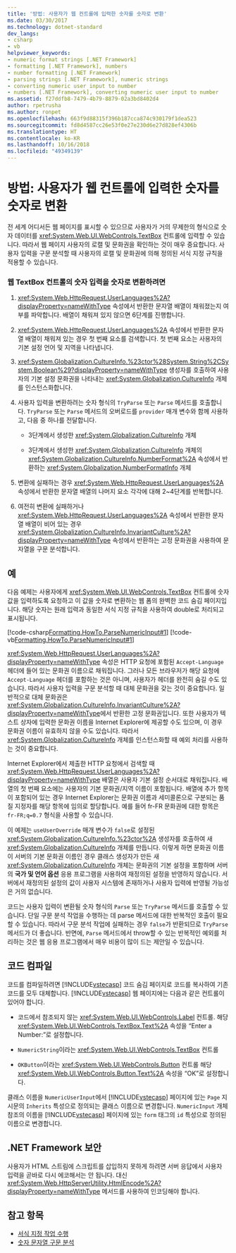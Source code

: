 ```yaml
---
title: '방법: 사용자가 웹 컨트롤에 입력한 숫자를 숫자로 변환'
ms.date: 03/30/2017
ms.technology: dotnet-standard
dev_langs:
- csharp
- vb
helpviewer_keywords:
- numeric format strings [.NET Framework]
- formatting [.NET Framework], numbers
- number formatting [.NET Framework]
- parsing strings [.NET Framework], numeric strings
- converting numeric user input to number
- numbers [.NET Framework], converting numeric user input to number
ms.assetid: f27ddfb8-7479-4b79-8879-02a3bd8402d4
author: rpetrusha
ms.author: ronpet
ms.openlocfilehash: 663f9d88315f396b187cca874c930179f1dea523
ms.sourcegitcommit: fd8d4587cc26e53f0e27e230d6e27d828ef4306b
ms.translationtype: HT
ms.contentlocale: ko-KR
ms.lasthandoff: 10/16/2018
ms.locfileid: "49349139"
---
```

# <a name="how-to-convert-numeric-user-input-in-web-controls-to-numbers"></a>방법: 사용자가 웹 컨트롤에 입력한 숫자를 숫자로 변환
전 세계 어디서든 웹 페이지를 표시할 수 있으므로 사용자가 거의 무제한의 형식으로 숫자 데이터를 <xref:System.Web.UI.WebControls.TextBox> 컨트롤에 입력할 수 있습니다. 따라서 웹 페이지 사용자의 로캘 및 문화권을 확인하는 것이 매우 중요합니다. 사용자 입력을 구문 분석할 때 사용자의 로캘 및 문화권에 의해 정의된 서식 지정 규칙을 적용할 수 있습니다.  
  
### <a name="to-convert-numeric-input-from-a-web-textbox-control-to-a-number"></a>웹 TextBox 컨트롤의 숫자 입력을 숫자로 변환하려면  
  
1.  <xref:System.Web.HttpRequest.UserLanguages%2A?displayProperty=nameWithType> 속성에서 반환한 문자열 배열이 채워졌는지 여부를 파악합니다. 배열이 채워져 있지 않으면 6단계를 진행합니다.  
  
2.  <xref:System.Web.HttpRequest.UserLanguages%2A> 속성에서 반환한 문자열 배열이 채워져 있는 경우 첫 번째 요소를 검색합니다. 첫 번째 요소는 사용자의 기본 설정 언어 및 지역을 나타냅니다.  
  
3.  <xref:System.Globalization.CultureInfo.%23ctor%28System.String%2CSystem.Boolean%29?displayProperty=nameWithType> 생성자를 호출하여 사용자의 기본 설정 문화권을 나타내는 <xref:System.Globalization.CultureInfo> 개체를 인스턴스화합니다.  
  
4.  사용자 입력을 변환하려는 숫자 형식의 `TryParse` 또는 `Parse` 메서드를 호출합니다. `TryParse` 또는 `Parse` 메서드의 오버로드를 `provider` 매개 변수와 함께 사용하고, 다음 중 하나를 전달합니다.  
  
    -   3단계에서 생성한 <xref:System.Globalization.CultureInfo> 개체  
  
    -   3단계에서 생성한 <xref:System.Globalization.CultureInfo> 개체의 <xref:System.Globalization.CultureInfo.NumberFormat%2A> 속성에서 반환하는 <xref:System.Globalization.NumberFormatInfo> 개체  
  
5.  변환에 실패하는 경우 <xref:System.Web.HttpRequest.UserLanguages%2A> 속성에서 반환한 문자열 배열의 나머지 요소 각각에 대해 2~4단계를 반복합니다.  
  
6.  여전히 변환에 실패하거나 <xref:System.Web.HttpRequest.UserLanguages%2A> 속성에서 반환한 문자열 배열이 비어 있는 경우 <xref:System.Globalization.CultureInfo.InvariantCulture%2A?displayProperty=nameWithType> 속성에서 반환하는 고정 문화권을 사용하여 문자열을 구문 분석합니다.  
  
## <a name="example"></a>예  
 다음 예제는 사용자에게 <xref:System.Web.UI.WebControls.TextBox> 컨트롤에 숫자 값을 입력하도록 요청하고 이 값을 숫자로 변환하는 웹 폼의 완벽한 코드 숨김 페이지입니다. 해당 숫자는 원래 입력과 동일한 서식 지정 규칙을 사용하여 double로 처리되고 표시됩니다.  
  
 [!code-csharp[Formatting.HowTo.ParseNumericInput#1](../../../samples/snippets/csharp/VS_Snippets_CLR/Formatting.HowTo.ParseNumericInput/cs/NumericUserInput1.aspx.cs#1)]
 [!code-vb[Formatting.HowTo.ParseNumericInput#1](../../../samples/snippets/visualbasic/VS_Snippets_CLR/Formatting.HowTo.ParseNumericInput/vb/NumericUserInput1.aspx.vb#1)]  
  
 <xref:System.Web.HttpRequest.UserLanguages%2A?displayProperty=nameWithType> 속성은 HTTP 요청에 포함된 `Accept-Language` 헤더에 들어 있는 문화권 이름으로 채워집니다. 그러나 모든 브라우저가 해당 요청에 `Accept-Language` 헤더를 포함하는 것은 아니며, 사용자가 헤더를 완전히 숨길 수도 있습니다. 따라서 사용자 입력을 구문 분석할 때 대체 문화권을 갖는 것이 중요합니다. 일반적으로 대체 문화권은 <xref:System.Globalization.CultureInfo.InvariantCulture%2A?displayProperty=nameWithType>에서 반환한 고정 문화권입니다. 또한 사용자가 텍스트 상자에 입력한 문화권 이름을 Internet Explorer에 제공할 수도 있으며, 이 경우 문화권 이름이 유효하지 않을 수도 있습니다. 따라서 <xref:System.Globalization.CultureInfo> 개체를 인스턴스화할 때 예외 처리를 사용하는 것이 중요합니다.  
  
 Internet Explorer에서 제출한 HTTP 요청에서 검색할 때 <xref:System.Web.HttpRequest.UserLanguages%2A?displayProperty=nameWithType> 배열은 사용자 기본 설정 순서대로 채워집니다. 배열의 첫 번째 요소에는 사용자의 기본 문화권/지역 이름이 포함됩니다. 배열에 추가 항목이 포함되어 있는 경우 Internet Explorer는 문화권 이름과 세미콜론으로 구분되는 품질 지정자를 해당 항목에 임의로 할당합니다. 예를 들어 fr-FR 문화권에 대한 항목은 `fr-FR;q=0.7` 형식을 사용할 수 있습니다.  
  
 이 예제는 `useUserOverride` 매개 변수가 `false`로 설정된 <xref:System.Globalization.CultureInfo.%23ctor%2A> 생성자를 호출하여 새 <xref:System.Globalization.CultureInfo> 개체를 만듭니다. 이렇게 하면 문화권 이름이 서버의 기본 문화권 이름인 경우 클래스 생성자가 만든 새 <xref:System.Globalization.CultureInfo> 개체는 문화권의 기본 설정을 포함하며 서버의 **국가 및 언어 옵션** 응용 프로그램을 사용하여 재정의된 설정을 반영하지 않습니다. 서버에서 재정의된 설정의 값이 사용자 시스템에 존재하거나 사용자 입력에 반영될 가능성은 거의 없습니다.  
  
 코드는 사용자 입력이 변환될 숫자 형식의 `Parse` 또는 `TryParse` 메서드를 호출할 수 있습니다. 단일 구문 분석 작업을 수행하는 데 parse 메서드에 대한 반복적인 호출이 필요할 수 있습니다. 따라서 구문 분석 작업에 실패하는 경우 `false`가 반환되므로 `TryParse` 메서드가 더 좋습니다. 반면에, `Parse` 메서드에서 throw할 수 있는 반복적인 예외를 처리하는 것은 웹 응용 프로그램에서 매우 비용이 많이 드는 제안일 수 있습니다.  
  
## <a name="compiling-the-code"></a>코드 컴파일  
 코드를 컴파일하려면 [!INCLUDE[vstecasp](../../../includes/vstecasp-md.md)] 코드 숨김 페이지로 코드를 복사하여 기존 코드를 모두 대체합니다. [!INCLUDE[vstecasp](../../../includes/vstecasp-md.md)] 웹 페이지에는 다음과 같은 컨트롤이 있어야 합니다.  
  
-   코드에서 참조되지 않는 <xref:System.Web.UI.WebControls.Label> 컨트롤. 해당 <xref:System.Web.UI.WebControls.TextBox.Text%2A> 속성을 “Enter a Number:”로 설정합니다.  
  
-   `NumericString`이라는 <xref:System.Web.UI.WebControls.TextBox> 컨트롤  
  
-   `OKButton`이라는 <xref:System.Web.UI.WebControls.Button> 컨트롤 해당 <xref:System.Web.UI.WebControls.Button.Text%2A> 속성을 “OK”로 설정합니다.  
  
 클래스 이름을 `NumericUserInput`에서 [!INCLUDE[vstecasp](../../../includes/vstecasp-md.md)] 페이지에 있는 `Page` 지시문의 `Inherits` 특성으로 정의되는 클래스 이름으로 변경합니다. `NumericInput` 개체 참조의 이름을 [!INCLUDE[vstecasp](../../../includes/vstecasp-md.md)] 페이지에 있는 `form` 태그의 `id` 특성으로 정의된 이름으로 변경합니다.  
  
## <a name="net-framework-security"></a>.NET Framework 보안  
 사용자가 HTML 스트림에 스크립트를 삽입하지 못하게 하려면 서버 응답에서 사용자 입력을 곧바로 다시 에코해서는 안 됩니다. 대신 <xref:System.Web.HttpServerUtility.HtmlEncode%2A?displayProperty=nameWithType> 메서드를 사용하여 인코딩해야 합니다.  
  
## <a name="see-also"></a>참고 항목

- [서식 지정 작업 수행](../../../docs/standard/base-types/performing-formatting-operations.md)  
- [숫자 문자열 구문 분석](../../../docs/standard/base-types/parsing-numeric.md)
